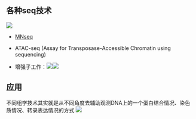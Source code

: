 
## 各种seq技术
![](https://tf-picture-bed-1259792641.cos.ap-beijing.myqcloud.com/blog/2022-03-30-104742.png)

- [MNseq](https://en.wikipedia.org/wiki/MNase-seq)
- ATAC-seq (Assay for Transposase-Accessible Chromatin using sequencing) 


- 增强子工作：![](https://tf-picture-bed-1259792641.cos.ap-beijing.myqcloud.com/blog/2022-03-30-104809.png)![](https://tf-picture-bed-1259792641.cos.ap-beijing.myqcloud.com/blog/2022-03-30-104839.png)


## 应用
不同组学技术其实就是从不同角度去辅助观测DNA上的一个蛋白结合情况、染色质情况、转录表达情况的方式
![](https://tf-picture-bed-1259792641.cos.ap-beijing.myqcloud.com/blog/2022-03-30-113232.png)
